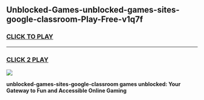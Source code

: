 
## Unblocked-Games-unblocked-games-sites-google-classroom-Play-Free-v1q7f
<h3>
<a href="https://premium76.site?title=unblocked-games-sites-google-classroom&ref=10A">CLICK TO PLAY</a></h3>
<hr>

<h3>
<a href="https://premium76.site?title=unblocked-games-sites-google-classroom&ref=10A">CLICK 2 PLAY</a>
  
</h3>

<a href="https://premium76.site?title=unblocked-games-sites-google-classroom&ref=10A"><img src="https://clearcache.store/games.png"></a>


**unblocked-games-sites-google-classroom games unblocked: Your Gateway to Fun and Accessible Online Gaming**
